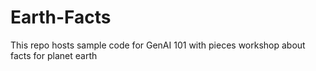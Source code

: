 # Earth-Facts
This repo hosts sample code for GenAI 101 with pieces workshop about facts for planet earth
